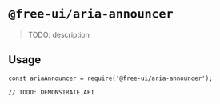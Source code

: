 # `@free-ui/aria-announcer`

> TODO: description

## Usage

```
const ariaAnnouncer = require('@free-ui/aria-announcer');

// TODO: DEMONSTRATE API
```
